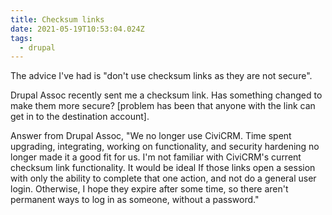 ```yaml
---
title: Checksum links
date: 2021-05-19T10:53:04.024Z
tags:
  - drupal
---
```

The advice I've had is "don't use checksum links as they are not secure".

Drupal Assoc recently sent me a checksum link. Has something changed to make them more secure? [problem has been that anyone with the link can get in to the destination account].

Answer from Drupal Assoc, "We no longer use CiviCRM. Time spent upgrading, integrating, working on functionality, and security hardening no longer made it a good fit for us. I'm not familiar with CiviCRM's current checksum link functionality. It would be ideal If those links open a session with only the ability to complete that one action, and not do a general user login. Otherwise, I hope they expire after some time, so there aren't permanent ways to log in as someone, without a password."